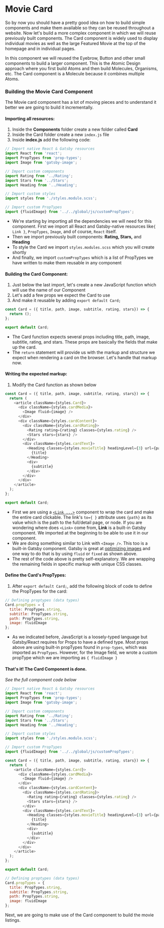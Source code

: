 # Movie Card

So by now you should have a pretty good idea on how to build simple components and make them available so they can be reused throughout a website.  Now let's build a more complex component in which we will reuse previously built components.  The Card component is widely used to display individual movies as well as the large Featured Movie at the top of the homepage and in individual pages.

In this component we will reused the Eyebrow, Button and other small components to build a larger component.  This is the Atomic Design approach where you first build Atoms and then build Molecules, Organisms, etc.  The Card component is a Molecule because it combines multiple Atoms.

### Building the Movie Card Component

The Movie card component has a lot of moving pieces and to understand it better we are going to build it incrementally.

#### Importing all resources:

1. Inside the **Components** folder create a new folder called **Card**
2. Inside the Card folder create a new `index.js` file
3. Inside **index.js** add the following code:

```javascript
// Import native React & Gatsby resources
import React from 'react';
import PropTypes from 'prop-types';
import Image from 'gatsby-image';

// Import custom components
import Rating from '../Rating';
import Stars from '../Stars';
import Heading from '../Heading';

// Import custom styles
import styles from './styles.module.scss';

// Import custom PropTypes
import {fluidImage} from '../../global/js/customPropTypes';
```

* We're starting by importing all the dependencies we will need for this component.  First we import all React and Gatsby-native resources like`{ Link }`, `PropTypes`, `Image`, and of course, `React` itself.
* Then we import previously built components: **Rating, Stars,** and **Heading**
* To style the Card we import `styles.modules.scss` which you will create shortly
* And finally, we import `customPropTypes` which is a list of PropTypes we have written to make them reusable in any component

#### Building the Card Component:

1. Just below the last import, let's create a new JavaScript function which will use the name of our Component
2. Let's add a few props we expect the Card to use
3. And make it reusable by adding `export default Card;`

```javascript
const Card = ({ title, path, image, subtitle, rating, stars}) => {
  return ();
};

export default Card;
```

* The Card function expects several props including title, path, image, subtitle, rating, and stars.  These props are basically the fields that make up the card.
* The `return` statement will provide us with the markup and structure we expect when rendering a card on the browser.  Let's handle that markup now.

#### Writing the expected markup:

1. Modify the Card function as shown below

```javascript
const Card = ({ title, path, image, subtitle, rating, stars}) => {
  return (
    <article className={styles.Card}>
      <div className={styles.cardMedia}>
        <Image fluid={image} />
      </div>
      <div className={styles.cardContent}>
        <div className={styles.cardRating}>
          <Rating rating={rating} classes={styles.rating} />
          <Stars stars={stars} />
        </div>
        <div className={styles.cardText}>
          <Heading classes={styles.movieTitle} headingLevel={3} url={path}>
            {title}
          </Heading>
          <div>
            {subtitle}
          </div>
        </div>
      </div>
    </article>
  );
};

export default Card;
```

* First we are using a [`<Link ...>`](../createpages/gatsby-link.md) component to wrap the card and make the entire card clickable.  The link's `to={ }` attribute uses `{path}` as its value which is the path to the full/detail page, or node.  If you are wondering where does `<Link>` come from, **Link** is a built-in Gatsby component.  We imported at the beginning to be able to use it in our component.
* We are doing something similar to Link with `<Image />`.  This too is a built-in Gatsby component. Gatsby is great at [optimizing images](https://www.sitepoint.com/automatically-optimize-responsive-images-in-gatsby/) and one way to do that is by using `fluid` or `fixed` as shown above.
* The rest of the code above is pretty self-explanatory.  We are wrapping the remaining fields in specific markup with unique CSS classes.

#### Define the Card's PropTypes:

1. After `export default Card;`, add the following block of code to define the PropTypes for the card:

```javascript
// Defining proptypes (data types)
Card.propTypes = {
  title: PropTypes.string,
  subtitle: PropTypes.string,
  path: PropTypes.string,
  image: fluidImage
};
```

* As we indicated before, JavaScript is a loosely-typed language but Gatsby/React requires for Props to have a defined type.  Most props above are using built-in propTypes found in `prop-types`, which was imported as `PropTypes`.  However, for the Image  field, we wrote a custom propType which we are importing as `{ fluidImage }`

#### That's it!  The Card Component is done.

_See the full component code below_

```javascript
// Import native React & Gatsby resources
import React from 'react';
import PropTypes from 'prop-types';
import Image from 'gatsby-image';

// Import custom components
import Rating from '../Rating';
import Stars from '../Stars';
import Heading from '../Heading';

// Import custom styles
import styles from './styles.module.scss';

// Import custom PropTypes
import {fluidImage} from '../../global/js/customPropTypes';

const Card = ({ title, path, image, subtitle, rating, stars}) => {
  return (
    <article className={styles.Card}>
      <div className={styles.cardMedia}>
        <Image fluid={image} />
      </div>
      <div className={styles.cardContent}>
        <div className={styles.cardRating}>
          <Rating rating={rating} classes={styles.rating} />
          <Stars stars={stars} />
        </div>
        <div className={styles.cardText}>
          <Heading classes={styles.movieTitle} headingLevel={3} url={path}>
            {title}
          </Heading>
          <div>
            {subtitle}
          </div>
        </div>
      </div>
    </article>
  );
};

export default Card;

// Defining proptypes (data types)
Card.propTypes = {
  title: PropTypes.string,
  subtitle: PropTypes.string,
  path: PropTypes.string,
  image: fluidImage
};
```

Next, we are going to make use of the Card component to build the movie listings.

